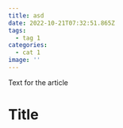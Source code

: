 ```yaml
---
title: asd
date: 2022-10-21T07:32:51.865Z
tags:
  - tag 1
categories:
  - cat 1
image: ''
---
```

Text for the article

# Title